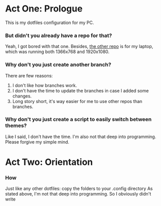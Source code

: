 # Act One: Prologue
This is my dotfiles configuration for my PC.
### But didn't you already have a repo for that?
Yeah, I got bored with that one. Besides, [the other repo](https://github.com/mkhairuman/dotfiles_uwu) is for my laptop, which was running both 1366x768 and 1920x1080.
### Why don't you just create another branch?
There are few reasons:
1. I don't like how branches work.
2. I don't have the time to update the branches in case I added some changes.
3. Long story short, it's way easier for me to use other repos than branches.
### Why don't you just create a script to easily switch between themes?
Like I said, I don't have the time. I'm also not that deep into programming. Please forgive my simple mind.

# Act Two: Orientation
### How
Just like any other dotfiles: copy the folders to your .config directory
As stated above, I'm not that deep into programming. So I obviously didn't write 
